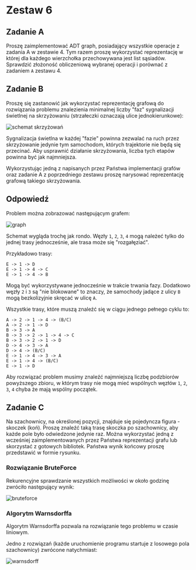 # Zestaw 6

## Zadanie A

Proszę zaimplementować ADT graph, posiadający wszystkie operacje z zadania A w zestawie 4. Tym razem proszę wykorzystać reprezentację w której dla każdego wierzchołka przechowywana jest list sąsiadów. Sprawdzić złożoność obliczeniową wybranej operacji i porównać z zadaniem `A` zestawu 4.

## Zadanie B

Proszę się zastanowić jak wykorzystać reprezentację grafową do rozwiązania problemu znalezienia minimalnej liczby "faz" sygnalizacji świetlnej na skrzyżowaniu (strzałeczki oznaczają ulice jednokierunkowe):

![schemat skrzyżowań](https://user-images.githubusercontent.com/57668948/157849939-aead0c05-46c2-4447-97b6-57cad2cd195b.jpg)

Sygnalizacja świetlna w każdej "fazie" powinna zezwalać na ruch przez skrzyżowanie jedynie tym samochodom, których trajektorie nie będą się przecinać. Aby usprawnić działanie skrzyżowania, liczba tych etapów powinna być jak najmniejsza.

Wykorzystując jedną z napisanych przez Państwa implementacji grafów oraz zadanie A z poprzedniego zestawu proszę narysować reprezentację grafową takiego skrzyżowania.

## Odpowiedź

Problem można zobrazować następującym grafem:

![graph](https://user-images.githubusercontent.com/57668948/161397237-a6c51793-355e-41ea-981b-4c83699667a7.png)

Schemat wygląda trochę jak rondo. Węzły `1`, `2`, `3`, `4` mogą należeć tylko do jednej trasy jednocześnie, ale trasa może się "rozgałęziać".

Przykładowo trasy:

```text
E -> 1 -> D
E -> 1 -> 4 -> C
E -> 1 -> 4 -> B
```

Mogą być wykorzystywane jednocześnie w trakcie trwania fazy. Dodatkowo węzły `2` i `3` są "nie blokowane" to znaczy, że samochody jadące z ulicy `B` mogą bezkolizyjnie skręcać w ulicę `A`.

Wszystkie trasy, które muszą znaleźć się w ciągu jednego pełnego cyklu to:

```text
A -> 2 -> 1 -> 4 -> (B/C)
A -> 2 -> 1 -> D
B -> 3 -> A
B -> 3 -> 2 -> 1 -> 4 -> C
B -> 3 -> 2 -> 1 -> D
D -> 4 -> 3 -> A
D -> 4 -> (B/C)
E -> 1 -> 4 -> 3 -> A
E -> 1 -> 4 -> (B/C)
E -> 1 -> D
```

Aby rozwiązać problem musimy znaleźć najmniejszą liczbę podzbiorów powyższego zbioru, w którym trasy nie mogą mieć wspólnych węzłów `1`, `2`, `3`, `4` chyba że mają wspólny początek.

## Zadanie C

Na szachownicy, na określonej pozycji, znajduje się pojedyncza figura - skoczek (koń). Proszę znaleźć taką trasę skoczka po szachownicy, aby każde pole było odwiedzone jedynie raz. Można wykorzystać jedną z wcześniej zaimplementowanych przez Państwa reprezentacji grafu lub skorzystać z gotowych bibliotek. Państwa wynik końcowy proszę przedstawić w formie rysunku.

### Rozwiązanie BruteForce

Rekurencyjne sprawdzanie wszystkich możliwości w około godzinę zwróciło następujący wynik:

![bruteforce](https://user-images.githubusercontent.com/57668948/161426511-410c5c6c-9be6-4caf-9595-288f4b95d23e.png)

### Algorytm Warnsdorffa

Algorytm Warnsdorffa pozwala na rozwiązanie tego problemu w czasie liniowym.

Jedno z rozwiązań (każde uruchomienie programu startuje z losowego pola szachownicy) zwrócone natychmiast:

![warnsdorff](https://user-images.githubusercontent.com/57668948/161426521-709eb4fa-713e-4530-9f5f-e653fbad59cb.png)
